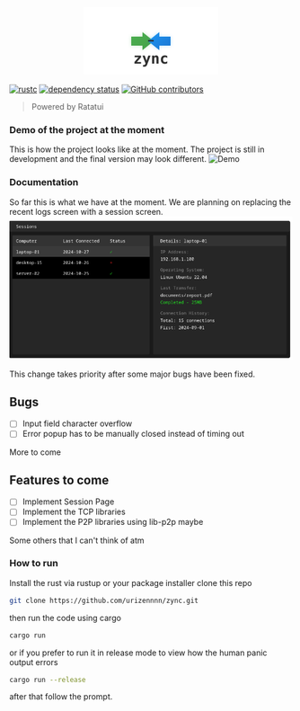 <div align="center">
  <img src="media/zync-logo-borderless.svg" width="240" alt="Zync Logo">
</div>

[![rustc](https://img.shields.io/badge/rustc-1.54+-blue.svg)](https://www.rust-lang.org)
[![dependency status](https://deps.rs/repo/github/urizennnn/zync/status.svg)](https://deps.rs/repo/github/urizennnn/zync)
[![GitHub contributors](https://img.shields.io/github/contributors/urizennnn/zync)](https://github.com/urizennnn/zync/graphs/contributors)


> Powered by Ratatui

### Demo of the project at the moment
This is how the project looks like at the moment. The project is still in development and the final version may look different.
![Demo](https://github.com/urizennnn/zync/blob/bump-v2/media/demo.gif?raw=true)

### Documentation
So far this is what we have at the moment. We are planning on replacing the recent logs screen with a session screen. 
![Session](https://github.com/urizennnn/zync/blob/bump-v2/media/session-preview.png?raw=true)

This change takes priority after some major bugs have been fixed.

## Bugs
- [ ] Input field character overflow
- [ ] Error popup has to be manually closed instead of timing out
 
 More to come

## Features to come 
- [ ] Implement Session Page 
- [ ] Implement the TCP libraries
- [ ] Implement the P2P libraries using lib-p2p maybe

Some others that I can't think of atm

### How to run 
Install the rust via rustup or your package installer clone this repo 
```bash
git clone https://github.com/urizennnn/zync.git
```
then run the code using cargo 
```sh
cargo run
```
or if you prefer to run it in release mode to view how the human panic output errors
```sh
cargo run --release
```
after that follow the prompt.

